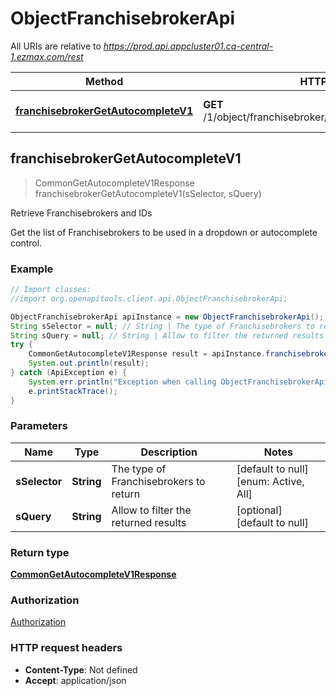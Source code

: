 # ObjectFranchisebrokerApi

All URIs are relative to *https://prod.api.appcluster01.ca-central-1.ezmax.com/rest*

Method | HTTP request | Description
------------- | ------------- | -------------
[**franchisebrokerGetAutocompleteV1**](ObjectFranchisebrokerApi.md#franchisebrokerGetAutocompleteV1) | **GET** /1/object/franchisebroker/getAutocomplete/{sSelector} | Retrieve Franchisebrokers and IDs



## franchisebrokerGetAutocompleteV1

> CommonGetAutocompleteV1Response franchisebrokerGetAutocompleteV1(sSelector, sQuery)

Retrieve Franchisebrokers and IDs

Get the list of Franchisebrokers to be used in a dropdown or autocomplete control.

### Example

```java
// Import classes:
//import org.openapitools.client.api.ObjectFranchisebrokerApi;

ObjectFranchisebrokerApi apiInstance = new ObjectFranchisebrokerApi();
String sSelector = null; // String | The type of Franchisebrokers to return
String sQuery = null; // String | Allow to filter the returned results
try {
    CommonGetAutocompleteV1Response result = apiInstance.franchisebrokerGetAutocompleteV1(sSelector, sQuery);
    System.out.println(result);
} catch (ApiException e) {
    System.err.println("Exception when calling ObjectFranchisebrokerApi#franchisebrokerGetAutocompleteV1");
    e.printStackTrace();
}
```

### Parameters


Name | Type | Description  | Notes
------------- | ------------- | ------------- | -------------
 **sSelector** | **String**| The type of Franchisebrokers to return | [default to null] [enum: Active, All]
 **sQuery** | **String**| Allow to filter the returned results | [optional] [default to null]

### Return type

[**CommonGetAutocompleteV1Response**](CommonGetAutocompleteV1Response.md)

### Authorization

[Authorization](../README.md#Authorization)

### HTTP request headers

- **Content-Type**: Not defined
- **Accept**: application/json

